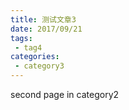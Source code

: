 ```yaml
---
title: 测试文章3
date: 2017/09/21
tags:
 - tag4
categories:
 - category3
---
```


second page in category2